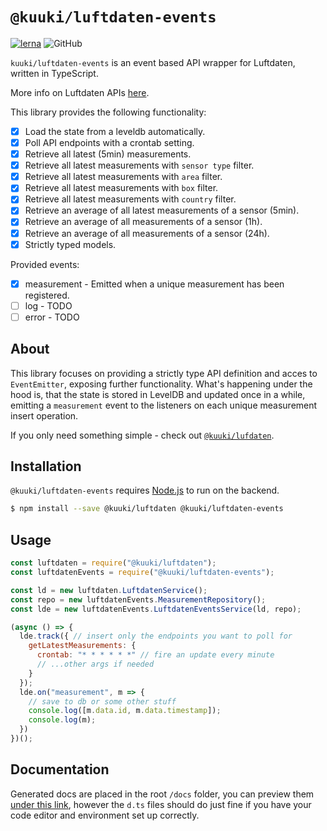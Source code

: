 # `@kuuki/luftdaten-events`
[![lerna](https://img.shields.io/badge/maintained%20with-lerna-cc00ff.svg)](https://lerna.js.org/)
![GitHub](https://img.shields.io/github/license/dacturne/kuuki)

`kuuki/luftdaten-events` is an event based API wrapper for Luftdaten, written in TypeScript.

More info on Luftdaten APIs [here](https://github.com/opendata-stuttgart/meta/wiki/APIs).

This library provides the following functionality:
- [x] Load the state from a leveldb automatically.
- [x] Poll API endpoints with a crontab setting.
- [x] Retrieve all latest (5min) measurements.
- [x] Retrieve all latest measurements with `sensor type` filter.
- [x] Retrieve all latest measurements with `area` filter.
- [x] Retrieve all latest measurements with `box` filter.
- [x] Retrieve all latest measurements with `country` filter.
- [x] Retrieve an average of all latest measurements of a sensor (5min).
- [x] Retrieve an average of all measurements of a sensor (1h).
- [x] Retrieve an average of all measurements of a sensor (24h).
- [x] Strictly typed models.

Provided events:
- [x] measurement - Emitted when a unique measurement has been registered.
- [ ] log - TODO
- [ ] error - TODO

## About
This library focuses on providing a strictly type API definition and acces to `EventEmitter`, exposing further functionality. What's happening under the hood is, that the state is stored in LevelDB and updated once in a while, emitting a `measurement` event to the listeners on each unique measurement insert operation.

If you only need something simple - check out [`@kuuki/lufdaten`](https://https://github.com/Dacturne/kuuki/tree/master/packages/luftdaten).

## Installation
`@kuuki/luftdaten-events` requires [Node.js](https://nodejs.org/) to run on the backend.

```sh
$ npm install --save @kuuki/luftdaten @kuuki/luftdaten-events
```

## Usage
```javascript
const luftdaten = require("@kuuki/luftdaten");
const luftdatenEvents = require("@kuuki/luftdaten-events");

const ld = new luftdaten.LuftdatenService();
const repo = new luftdatenEvents.MeasurementRepository();
const lde = new luftdatenEvents.LuftdatenEventsService(ld, repo);

(async () => {
  lde.track({ // insert only the endpoints you want to poll for
    getLatestMeasurements: {
      crontab: "* * * * * *" // fire an update every minute
      // ...other args if needed
    }
  });
  lde.on("measurement", m => {
    // save to db or some other stuff
    console.log([m.data.id, m.data.timestamp]);
    console.log(m);
  })
})();
```

## Documentation
Generated docs are placed in the root `/docs` folder, you can preview them [under this link](https://dacturne.github.io/kuuki/luftdaten-events/), however the `d.ts` files should do just fine if you have your code editor and environment set up correctly.
